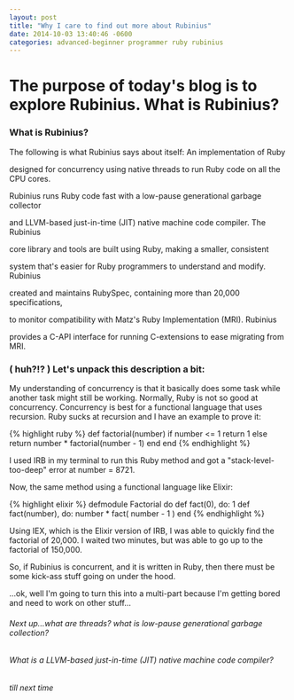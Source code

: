 ```yaml
---
layout: post
title: "Why I care to find out more about Rubinius"
date: 2014-10-03 13:40:46 -0600
categories: advanced-beginner programmer ruby rubinius
---
```


# The purpose of today's blog is to explore Rubinius. What is Rubinius?

### What is Rubinius? ###

The following is what Rubinius says about itself: An implementation of Ruby

designed for concurrency using native threads to run Ruby code on all the CPU cores.

Rubinius runs Ruby code fast with a low-pause generational garbage collector

and LLVM-based just-in-time (JIT) native machine code compiler. The Rubinius

core library and tools are built using Ruby, making a smaller, consistent

system that's easier for Ruby programmers to understand and modify. Rubinius

created and maintains RubySpec, containing more than 20,000 specifications,

to monitor compatibility with Matz's Ruby Implementation (MRI). Rubinius

provides a C-API interface for running C-extensions to ease migrating from MRI.

### ( huh?!? ) Let's unpack this description a bit: #####

My understanding of concurrency is that it basically does some task while another task
might still be working. Normally, Ruby is not so good at concurrency. Concurrency
is best for a functional language that uses recursion. Ruby sucks at recursion and I
have an example to prove it:

{% highlight ruby %}
def factorial(number)
  if number <= 1
    return 1
  else
    return number * factorial(number - 1)
  end
end
{% endhighlight %}

I used IRB in my terminal to run this Ruby method and got a "stack-level-too-deep"
error at number = 8721.

Now, the same method using a functional language like Elixir:

{% highlight elixir %}
defmodule Factorial do
  def fact(0), do: 1
  def fact(number), do: number * fact( number - 1 )
end
{% endhighlight %}

Using IEX, which is the Elixir version of IRB, I was able to quickly find
the factorial of 20,000. I waited two minutes, but was able to go up to the
factorial of 150,000.

So, if Rubinius is concurrent, and it is written in Ruby, then there must be
some kick-ass stuff going on under the hood.

...ok, well I'm going to turn this into a multi-part because I'm getting bored
and need to work on other stuff...

###### Next up...what are threads? what is low-pause generational garbage collection? #####

###### What is a LLVM-based just-in-time (JIT) native machine code compiler? ####

###### till next time #####
